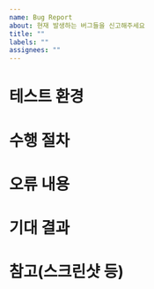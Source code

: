 ```yaml
---
name: Bug Report
about: 현재 발생하는 버그들을 신고해주세요
title: ""
labels: ""
assignees: ""
---
```


# 테스트 환경

# 수행 절차

# 오류 내용

# 기대 결과

# 참고(스크린샷 등)
